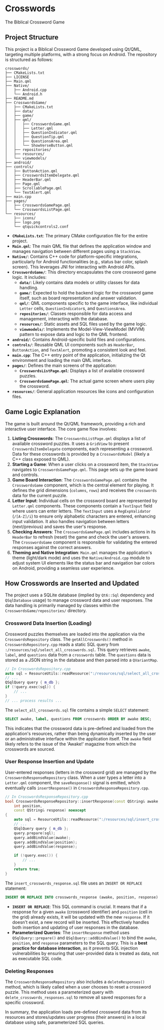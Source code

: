 # Crosswords

The Biblical Crossword Game

## Project Structure

This project is a Biblical Crossword Game developed using Qt/QML, targeting multiple platforms, with a strong focus on Android. The repository is structured as follows:

```
crosswords/
├── CMakeLists.txt
├── LICENSE
├── Main.qml
├── Native/
│   ├── Android.cpp
│   └── Android.h
├── README.md
├── CrosswordsGame/
│   ├── CMakeLists.txt
│   ├── data/
│   ├── game/
│   ├── qml/
│   │   ├── CrosswordsGame.qml
│   │   ├── Letter.qml
│   │   ├── QuestionIndicator.qml
│   │   ├── QuestionTip.qml
│   │   ├── QuestionsArea.qml
│   │   └── ShowVerseButton.qml
│   ├── repositories/
│   ├── resources/
│   └── viewmodels/
├── android/
├── controls/
│   ├── ButtonAction.qml
│   ├── CrosswordsItemDelegate.qml
│   ├── HeaderBar.qml
│   ├── Page.qml
│   ├── ScrollablePage.qml
│   └── TextAlert.qml
├── main.cpp
├── pages/
│   ├── CrosswordsGamePage.qml
│   └── CrosswordsListPage.qml
└── resources/
    ├── icons/
    ├── logo.png
    └── qtquickcontrols2.conf
```

-   **`CMakeLists.txt`**: The primary CMake configuration file for the entire project.
-   **`Main.qml`**: The main QML file that defines the application window and manages navigation between different pages using a `StackView`.
-   **`Native/`**: Contains C++ code for platform-specific integrations, particularly for Android functionalities (e.g., status bar color, splash screen). This leverages JNI for interacting with Android APIs.
-   **`CrosswordsGame/`**: This directory encapsulates the core crossword game logic. It includes:
    -   **`data/`**: Likely contains data models or utility classes for data handling.
    -   **`game/`**: Expected to hold the backend logic for the crossword game itself, such as board representation and answer validation.
    -   **`qml/`**: QML components specific to the game interface, like individual `Letter` cells, `QuestionIndicator`s, and `QuestionsArea`.
    -   **`repositories/`**: Classes responsible for data access and management, interacting with the database.
    -   **`resources/`**: Static assets and SQL files used by the game logic.
    -   **`viewmodels/`**: Implements the Model-View-ViewModel (MVVM) pattern to expose data and logic to the QML frontend.
-   **`android/`**: Contains Android-specific build files and configurations.
-   **`controls/`**: Reusable QML UI components such as `HeaderBar`, `ButtonAction`, and `TextAlert`, promoting a consistent look and feel.
-   **`main.cpp`**: The C++ entry point of the application, initializing the Qt environment and loading the main QML interface.
-   **`pages/`**: Defines the main screens of the application:
    -   **`CrosswordsListPage.qml`**: Displays a list of available crossword puzzles.
    -   **`CrosswordsGamePage.qml`**: The actual game screen where users play the crossword.
-   **`resources/`**: General application resources like icons and configuration files.

## Game Logic Explanation

The game is built around the Qt/QML framework, providing a rich and interactive user interface. The core game flow involves:

1.  **Listing Crosswords**: The `CrosswordsListPage.qml` displays a list of available crossword puzzles. It uses a `GridView` to present `CrosswordsItemDelegate` components, each representing a crossword. Data for these crosswords is provided by a `CrosswordsModel` (likely a C++ class exposed to QML).
2.  **Starting a Game**: When a user clicks on a crossword item, the `StackView` navigates to `CrosswordsGamePage.qml`. This page sets up the game board and controls.
3.  **Game Board Interaction**: The `CrosswordsGamePage.qml` contains the `CrosswordsGame` component, which is the central element for playing. It defines the grid dimensions (`columns`, `rows`) and receives the `crosswords` data for the current puzzle.
4.  **Letter Input**: Individual cells on the crossword board are represented by `Letter.qml` components. These components contain a `TextInput` field where users can enter letters. The `TextInput` uses a `RegExpValidator` (`/[A-Z]/i`) to ensure only alphabetic characters are entered, enhancing input validation. It also handles navigation between letters (next/previous) and saves the user's response.
5.  **Checking Answers**: The `CrosswordsGamePage.qml` includes actions in its `HeaderBar` to refresh (reset) the game and check the user's answers. The `CrosswordsGame` component is responsible for validating the entered responses against the correct answers.
6.  **Theming and Native Integration**: `Main.qml` manages the application's theme (light/dark mode) and uses the `Native/Android.cpp` module to adjust system UI elements like the status bar and navigation bar colors on Android, providing a seamless user experience.

## How Crosswords are Inserted and Updated

The project uses a SQLite database (implied by `Qt6::Sql` dependency and `QSqlDatabase` usage) to manage crossword data and user responses. The data handling is primarily managed by classes within the `CrosswordsGame/repositories/` directory.

### Crossword Data Insertion (Loading)

Crossword puzzles themselves are loaded into the application via the `CrosswordsRepository` class. The `getAllCrosswords()` method in `CrosswordsRepository.cpp` reads a static SQL query from `:/resources/sql/select_all_crosswords.sql`. This query retrieves `awake`, `label`, and `questions` data from a `crosswords` table. The `questions` data is stored as a JSON string in the database and then parsed into a `QVariantMap`.

```cpp
// In CrosswordsRepository.cpp
auto sql = ResourceUtils::readResource(":/resources/sql/select_all_crosswords.sql");
// ...
QSqlQuery query { m_db };
if (!query.exec(sql)) {
    // ...
}
// ... process results ...
```

The `select_all_crosswords.sql` file contains a simple `SELECT` statement:

```sql
SELECT awake, label, questions FROM crosswords ORDER BY awake DESC;
```

This indicates that the crossword data is pre-defined and loaded from the application's resources, rather than being dynamically inserted by the user or an administrative interface within the application itself. The `awake` field likely refers to the issue of the 'Awake!' magazine from which the crosswords are sourced.

### User Response Insertion and Update

User-entered responses (letters in the crossword grid) are managed by the `CrosswordsResponseRepository` class. When a user types a letter into a `Letter.qml` component, the `saveResponse()` signal is emitted, which eventually calls `insertResponse()` in `CrosswordsResponseRepository.cpp`.

```cpp
// In CrosswordsResponseRepository.cpp
bool CrosswordsResponseRepository::insertResponse(const QString& awake,
    int position,
    const QString& response) noexcept
{
    auto sql = ResourceUtils::readResource(":/resources/sql/insert_crosswords_response.sql");
    // ...
    QSqlQuery query { m_db };
    query.prepare(sql);
    query.addBindValue(awake);
    query.addBindValue(position);
    query.addBindValue(response);

    if (!query.exec()) {
        // ...
    }
    return true;
}
```

The `insert_crosswords_response.sql` file uses an `INSERT OR REPLACE` statement:

```sql
INSERT OR REPLACE INTO crosswords_response (awake, position, response) VALUES (?, ?, ?);
```

-   **`INSERT OR REPLACE`**: This SQL command is crucial. It means that if a response for a given `awake` (crossword identifier) and `position` (cell in the grid) already exists, it will be updated with the new `response`. If it doesn't exist, a new record will be inserted. This effectively handles both insertion and updating of user responses in the database.
-   **Parameterized Queries**: The `insertResponse` method uses `QSqlQuery::prepare()` and `QSqlQuery::addBindValue()` to bind the `awake`, `position`, and `response` parameters to the SQL query. This is a **best practice for database interaction**, as it prevents SQL injection vulnerabilities by ensuring that user-provided data is treated as data, not as executable SQL code.

### Deleting Responses

The `CrosswordsResponseRepository` also includes a `deleteResponses()` method, which is likely called when a user chooses to reset a crossword puzzle. This method uses a parameterized query with `delete_crosswords_responses.sql` to remove all saved responses for a specific crossword.

In summary, the application loads pre-defined crossword data from its resources and stores/updates user progress (their answers) in a local database using safe, parameterized SQL queries.
